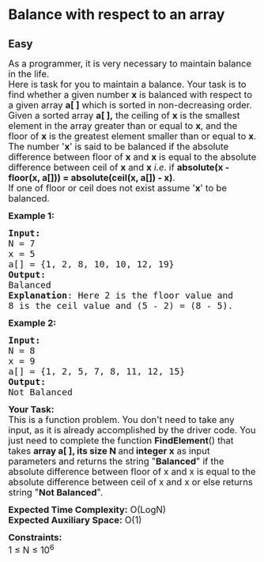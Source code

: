 # Balance with respect to an array
## Easy 
<div class="problem-statement" style="user-select: auto;">
                <p style="user-select: auto;"></p><p style="user-select: auto;"><span style="font-size: 18px; user-select: auto;">As a programmer, it is very necessary to maintain balance in the life.<br style="user-select: auto;">
Here is task for you to maintain a balance. Your task is to find whether a given number <strong style="user-select: auto;">x</strong> is balanced with respect to a given array <strong style="user-select: auto;">a[ ]</strong>&nbsp;which is sorted in&nbsp;non-decreasing order.<br style="user-select: auto;">
Given a sorted array <strong style="user-select: auto;">a[ ],</strong> the ceiling of <strong style="user-select: auto;">x</strong>&nbsp;is the smallest element in the array greater than or equal to <strong style="user-select: auto;">x</strong>, and the floor of <strong style="user-select: auto;">x</strong> is the greatest element smaller than or equal to <strong style="user-select: auto;">x</strong>. The number '<strong style="user-select: auto;">x</strong>' is said to be balanced if the absolute difference between&nbsp;floor of <strong style="user-select: auto;">x</strong> and <strong style="user-select: auto;">x</strong> is equal to the absolute difference between&nbsp;ceil of <strong style="user-select: auto;">x</strong> and <strong style="user-select: auto;">x</strong> <em style="user-select: auto;">i.e</em>. if <strong style="user-select: auto;">absolute(x - floor(x, a[])) = absolute(ceil(x, a[]) - x)</strong>.<br style="user-select: auto;">
If one of floor or ceil does not exist assume '<strong style="user-select: auto;">x</strong>' to be balanced.</span></p>

<p style="user-select: auto;"><span style="font-size: 18px; user-select: auto;"><strong style="user-select: auto;">Example 1:</strong></span></p>

<pre style="position: relative; user-select: auto;"><span style="font-size: 18px; user-select: auto;"><strong style="user-select: auto;">Input:
</strong>N = 7  
x = 5
a[] = {1, 2, 8, 10, 10, 12, 19} 
<strong style="user-select: auto;">Output:</strong> 
Balanced
<strong style="user-select: auto;">Explanation</strong>: Here 2 is the floor value and 
8 is the ceil value and (5 - 2) = (8 - 5).  </span>
<div class="open_grepper_editor" title="Edit &amp; Save To Grepper" style="user-select: auto;"></div></pre>

<p style="user-select: auto;"><span style="font-size: 18px; user-select: auto;"><strong style="user-select: auto;">Example 2:</strong></span></p>

<pre style="position: relative; user-select: auto;"><span style="font-size: 18px; user-select: auto;"><strong style="user-select: auto;">Input:
</strong>N = 8  
x = 9 
a[] = {1, 2, 5, 7, 8, 11, 12, 15} 
<strong style="user-select: auto;">Output:</strong> 
Not Balanced</span>
<div class="open_grepper_editor" title="Edit &amp; Save To Grepper" style="user-select: auto;"></div></pre>

<p style="user-select: auto;"><span style="font-size: 18px; user-select: auto;"><strong style="user-select: auto;">Your Task:</strong><br style="user-select: auto;">
This is a function problem. You don't need to take any input, as it is already accomplished by the driver code. You just need to complete the function <strong style="user-select: auto;">FindElement</strong>() that takes <strong style="user-select: auto;">array a[ ], its size N&nbsp;</strong>and<strong style="user-select: auto;"> integer x</strong>&nbsp;as input parameters and returns the string "<strong style="user-select: auto;">Balanced</strong>"&nbsp;if the absolute difference between&nbsp;floor of x and x is equal to the absolute difference between&nbsp;ceil of x and x or else returns string "<strong style="user-select: auto;">Not Balanced</strong>".</span></p>

<p style="user-select: auto;"><span style="font-size: 18px; user-select: auto;"><strong style="user-select: auto;">Expected Time Complexity:</strong> O(LogN)<br style="user-select: auto;">
<strong style="user-select: auto;">Expected Auxiliary Space:</strong> O(1)</span></p>

<p style="user-select: auto;"><span style="font-size: 18px; user-select: auto;"><strong style="user-select: auto;">Constraints:</strong><br style="user-select: auto;">
1 ≤ N ≤ 10<sup style="user-select: auto;">6</sup></span></p>
 <p style="user-select: auto;"></p>
            </div>
